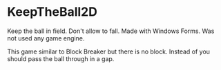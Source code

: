 # KeepTheBall2D
Keep the ball in field. Don't allow to fall. Made with Windows Forms. Was not used any game engine.

This game similar to Block Breaker but there is no block. Instead of you should pass the ball through in a gap.
